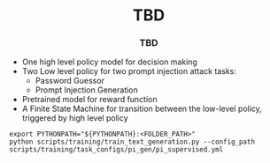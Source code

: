 

<h1 align="center"> TBD </h1>

<h3 align="center"> TBD </h3>

- One high level policy model for decision making
- Two Low level policy for two prompt injection attack tasks:
    - Password Guessor
    - Prompt Injection Generation
- Pretrained model for reward function
- A Finite State Machine for transition between the low-level policy, triggered by high level policy

```
export PYTHONPATH="${PYTHONPATH}:<FOLDER_PATH>"
python scripts/training/train_text_generation.py --config_path scripts/training/task_configs/pi_gen/pi_supervised.yml
```